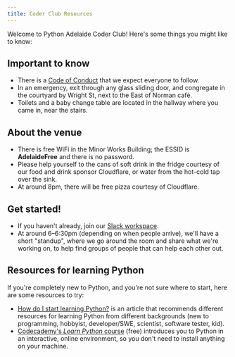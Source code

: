 ```yaml
---
title: Coder Club Resources
---
```


Welcome to Python Adelaide Coder Club! Here's some things you might like to know:

## Important to know

- There is a [Code of Conduct](/conduct) that we expect everyone to follow.
- In an emergency, exit through any glass sliding door, and congregate in the courtyard by Wright St, next to the East of Norman café.
- Toilets and a baby change table are located in the hallway where you came in, near the stairs.

## About the venue

- There is free WiFi in the Minor Works Building; the ESSID is **AdelaideFree** and there is no password.
- Please help yourself to the cans of soft drink in the fridge courtesy of our food and drink sponsor Cloudflare, or water from the hot-cold tap over the sink.
- At around 8pm, there will be free pizza courtesy of Cloudflare.

## Get started!

- If you haven't already, join our [Slack workspace](/slack).
- At around 6–6:30pm (depending on when people arrive), we'll have a short "standup", where we go around the room and share what we're working on, to help find groups of people that can help each other out.

## Resources for learning Python

If you're completely new to Python, and you're not sure where to start, here are some resources to try:

- [How do I start learning Python?](https://automationpanda.com/2020/02/18/how-do-i-start-learning-python/) is an article that recommends different resources for learning Python from different backgrounds (new to programming, hobbyist, developer/SWE, scientist, software tester, kid).
- [Codecademy's _Learn Python_ course](https://www.codecademy.com/learn/learn-python) (free) introduces you to Python in an interactive, online environment, so you don't need to install anything on your machine.
